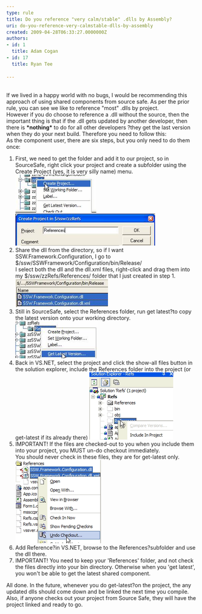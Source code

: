 ```yaml
---
type: rule
title: Do you reference "very calm/stable" .dlls by Assembly?
uri: do-you-reference-very-calmstable-dlls-by-assembly
created: 2009-04-28T06:33:27.0000000Z
authors:
- id: 1
  title: Adam Cogan
- id: 17
  title: Ryan Tee

---
```


<br>If we lived in a happy world with no bugs, I would be recommending this approach of using shared components from source safe. As per the prior rule, you can see we like to reference "most" .dlls by project. 
<br>However if you do choose to reference a .dll without the source, then the important thing is that if the .dll gets updated by another developer, then there is **\*nothing\*** to do for all other developers ?they get the last version when they do your next build. Therefore you need to follow this: <br> 
As the component user, there are six steps, but you only need to do them once:

1. First, we need to get the folder and add it to our project, so in SourceSafe, right click your project and create a subfolder using the Create Project (yes, it is very silly name) menu. ![ Create 'folder' in Visual Source Safe    Name it References](use_createvssfolder.jpg) 
![ 'References' folder](use_referencesfolder.jpg) 
2. Share the dll from the directory, so if I want SSW.Framework.Configuration, I go to $/ssw/SSWFramework/Configuration/bin/Release/
<br>    I select both the dll and the dll.xml files, right-click and drag them into my $/ssw/zzRefs/References/ folder that I just created in step 1. ![ Select the dlls that I want to use ![Use right click to share](use_rightclicktoshare.jpg) ](use_dllsxml.jpg) 
3. Still in SourceSafe, select the References folder, run get latest?to copy the latest version onto your working directory.
![ Get Latest from Visual Source Safe VSS may ask you if you want to create the folder, if it doesnt exist. Yes, we do.](use_getlatest.jpg) 
4. Back in VS.NET, select the project and click the show-all files button in the solution explorer, include the References folder into the project (or get-latest if its already there)
![ Include the files into the current project](use_includeinvs.jpg) 
5. IMPORTANT! If the files are checked-out to you when you include them into your project, you MUST un-do checkout immediately.
<br>    You should never check in these files, they are for get-latest only.
![ Undo Checkout, when VS.NET checked them out for you...](use_undocheckout.jpg) 
6. Add Reference?in VS.NET, browse to the References?subfolder and use the dll there.
7. IMPORTANT! You need to keep your 'References' folder, and not check the files directly into your bin directory. Otherwise when you 'get latest', you won't be able to get the latest shared component.


All done. In the future, whenever you do get-latest?on the project, the any updated dlls should come down and be linked the next time you compile. Also, if anyone checks out your project from Source Safe, they will have the project linked and ready to go.
